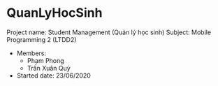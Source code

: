 # QuanLyHocSinh

Project name: Student Management (Quản lý học sinh)
Subject: Mobile Programming 2 (LTDD2)

- Members:
	-  Phạm Phong
	- Trần Xuân Quý
- Started date: 23/06/2020
